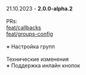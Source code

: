 21.10.2023 - **2.0.0-alpha.2** \
\
PRs: \
[feat/callbacks](https://github.com/pashokitsme/maiq-parser-next/pull/1) \
[feat/groups-config](https://github.com/pashokitsme/maiq-parser-next/pull/2) \
\
**+** Настройка групп \
\
Технические изменения \
**+** Поддержка инлайн кнопок